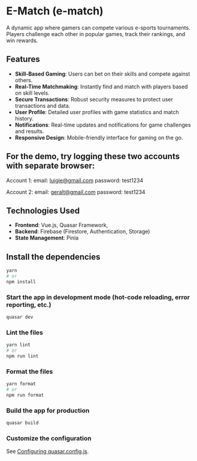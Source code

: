 # E-Match (e-match)

A dynamic app where gamers can compete various e-sports tournaments. Players challenge each other in popular games, track their rankings, and win rewards.

## Features

- **Skill-Based Gaming**: Users can bet on their skills and compete against others.
- **Real-Time Matchmaking**: Instantly find and match with players based on skill levels.
- **Secure Transactions**: Robust security measures to protect user transactions and data.
- **User Profile**: Detailed user profiles with game statistics and match history.
- **Notifications**: Real-time updates and notifications for game challenges and results.
- **Responsive Design**: Mobile-friendly interface for gaming on the go.

## For the demo, try logging these two accounts with separate browser:
Account 1:
email: luigie@gmail.com
password: test1234

Account 2:
email: geralt@gmail.com
password: test1234

## Technologies Used

- **Frontend**: Vue.js, Quasar Framework,
- **Backend**: Firebase (Firestore, Authentication, Storage)
- **State Management**: Pinia

## Install the dependencies
```bash
yarn
# or
npm install
```

### Start the app in development mode (hot-code reloading, error reporting, etc.)
```bash
quasar dev
```


### Lint the files
```bash
yarn lint
# or
npm run lint
```


### Format the files
```bash
yarn format
# or
npm run format
```



### Build the app for production
```bash
quasar build
```

### Customize the configuration
See [Configuring quasar.config.js](https://v2.quasar.dev/quasar-cli-vite/quasar-config-js).
